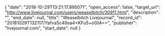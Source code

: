 {
  "date": "2018-10-29T13:21:17.895071", 
  "open_access": false, 
  "target_url": "http://www.livejournal.com/users/weaselbitch/30911.html", 
  "description": "", 
  "end_date": null, 
  "title": "Weaselbitch Livejournal", 
  "record_id": "20181029T132117/Yafva5c49sa4+KFu5+oGtA==", 
  "publisher": "livejournal.com", 
  "start_date": null
}

